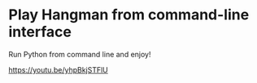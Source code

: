 # Play Hangman from command-line interface

Run Python from command line and enjoy!

https://youtu.be/yhpBkjSTFlU

